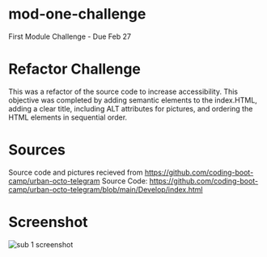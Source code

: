 # mod-one-challenge
First Module Challenge - Due Feb 27

# Refactor Challenge
This was a refactor of the source code to increase accessibility. 
This objective was completed by adding semantic elements to the index.HTML, adding a clear title, including ALT attributes for pictures, and ordering the HTML elements in sequential order.

# Sources
Source code and pictures recieved from https://github.com/coding-boot-camp/urban-octo-telegram
Source Code: https://github.com/coding-boot-camp/urban-octo-telegram/blob/main/Develop/index.html

# Screenshot
![sub 1 screenshot](https://user-images.githubusercontent.com/122493965/221727541-2b1c46f0-57a1-4d90-bca4-50ad47886c0e.png)
